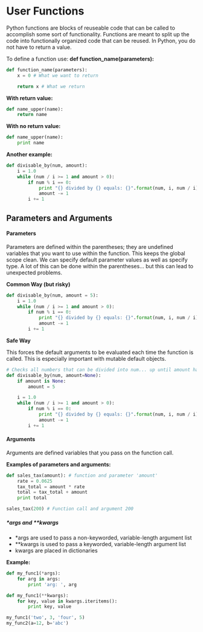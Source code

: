 # User Functions

Python functions are blocks of reuseable code that can be called to accomplish some sort of functionality. Functions are meant to split up the code into functionally organized code that can be reused. In Python, you do not have to return a value.

To define a function use: **def function\_name\(parameters\):**

```py
def function_name(parameters):
    x = 0 # What we want to return

    return x # What we return
```

**With return value:**

```py
def name_upper(name):
    return name
```

**With no return value:**

```py
def name_upper(name):
    print name
```

**Another example:**

```py
def divisable_by(num, amount):
    i = 1.0
    while (num / i >= 1 and amount > 0):
        if num % i == 0:
            print "{} divided by {} equals: {}".format(num, i, num / i)
            amount -= 1
        i += 1
```

## Parameters and Arguments

#### Parameters

Parameters are defined within the parentheses; they are undefined variables that you want to use within the function. This keeps the global scope clean. We can specify default parameter values as well as specify type. A lot of this can be done within the parentheses... but this can lead to unexpected problems.

**Common Way \(but risky\)**

```py
def divisable_by(num, amount = 5):
    i = 1.0
    while (num / i >= 1 and amount > 0):
        if num % i == 0:
            print "{} divided by {} equals: {}".format(num, i, num / i)
            amount -= 1
        i += 1
```

**Safe Way**

This forces the default arguments to be evaluated each time the function is called. This is especially important with mutable default objects.

```py
# Checks all numbers that can be divided into num... up until amount has been reached or we reach divide by self
def divisable_by(num, amount=None):
    if amount is None:
        amount = 5

    i = 1.0
    while (num / i >= 1 and amount > 0):
        if num % i == 0:
            print "{} divided by {} equals: {}".format(num, i, num / i)
            amount -= 1
        i += 1
```

#### Arguments

Arguments are defined variables that you pass on the function call.

**Examples of parameters and arguments:**

```py
def sales_tax(amount): # function and parameter 'amount'
    rate = 0.0625
    tax_total = amount * rate
    total = tax_total + amount
    print total

sales_tax(200) # Function call and argument 200
```

##### \*args and \*\*kwargs

* \*args are used to pass a non-keyworded, variable-length argument list
* \*\*kwargs is used to pass a keyworded, variable-length argument list
* kwargs are placed in dictionaries

**Example:**

```py
def my_func1(*args):
    for arg in args:
        print 'arg: ', arg

def my_func1(**kwargs):
    for key, value in kwargs.iteritems():
        print key, value

my_func1('two', 3, 'four', 5)
my_func2(a=12, b='abc')
```



